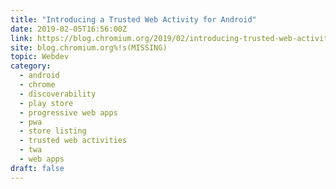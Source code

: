 ```yaml
---
title: "Introducing a Trusted Web Activity for Android"
date: 2019-02-05T16:56:00Z
link: https://blog.chromium.org/2019/02/introducing-trusted-web-activity-for.html?utm_medium=RSS&utm_source=hune
site: blog.chromium.org%!s(MISSING)
topic: Webdev
category:
  - android
  - chrome
  - discoverability
  - play store
  - progressive web apps
  - pwa
  - store listing
  - trusted web activities
  - twa
  - web apps
draft: false
---
```

